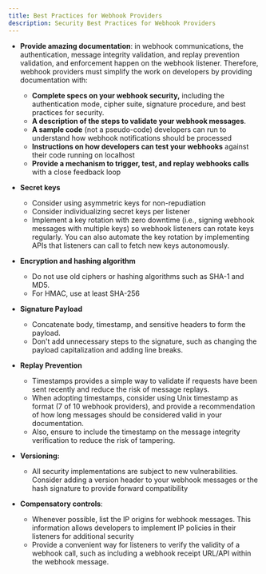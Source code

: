 ```yaml
---
title: Best Practices for Webhook Providers
description: Security Best Practices for Webhook Providers
--- 
```


* **Provide amazing documentation**: in webhook communications, the authentication, message integrity validation, and replay prevention validation, and enforcement happen on the webhook listener. Therefore, webhook providers must simplify the work on developers by providing documentation with:
    * **Complete specs on your webhook security,** including the authentication mode, cipher suite, signature procedure, and best practices for security.
    * **A description of the steps to validate your webhook messages**.
    * **A sample code** (not a pseudo-code) developers can run to understand how webhook notifications should be processed
    * **Instructions on how developers can test your webhooks** against their code running on localhost
    * **Provide a mechanism to trigger, test, and replay webhooks calls** with a close feedback loop

* **Secret keys**
    * Consider using asymmetric keys for non-repudiation
    * Consider individualizing secret keys per listener
    * Implement a key rotation with zero downtime (i.e., signing webhook messages with multiple keys) so webhook listeners can rotate keys regularly. You can also automate the key rotation by implementing APIs that listeners can call to fetch new keys autonomously.

* **Encryption and hashing algorithm**
    * Do not use old ciphers or hashing algorithms such as SHA-1 and MD5.
    * For HMAC, use at least SHA-256

* **Signature Payload**
    * Concatenate body, timestamp, and sensitive headers to form the payload. 
    * Don't add unnecessary steps to the signature, such as changing the payload capitalization and adding line breaks.

* **Replay Prevention**
    * Timestamps provides a simple way to validate if requests have been sent recently and reduce the risk of message replays. 
    * When adopting timestamps, consider using Unix timestamp as format (7 of 10 webhook providers), and provide a recommendation of how long messages should be considered valid in your documentation. 
    * Also, ensure to include the timestamp on the message integrity verification to reduce the risk of tampering.

* **Versioning:**
    * All security implementations are subject to new vulnerabilities. Consider adding a version header to your webhook messages or the hash signature to provide forward compatibility

* **Compensatory controls**:
    * Whenever possible, list the IP origins for webhook messages. This information allows developers to implement IP policies in their listeners for additional security
    * Provide a convenient way for listeners to verify the validity of a webhook call, such as including a webhook receipt URL/API within the webhook message.
